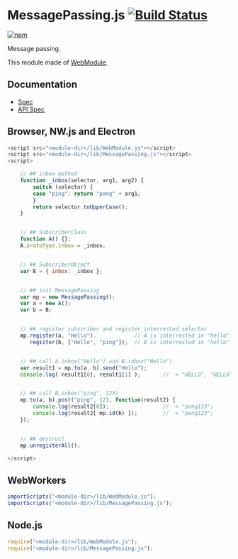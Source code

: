 # MessagePassing.js [![Build Status](https://travis-ci.org/uupaa/MessagePassing.js.svg)](https://travis-ci.org/uupaa/MessagePassing.js)

[![npm](https://nodei.co/npm/uupaa.messagepassing.js.svg?downloads=true&stars=true)](https://nodei.co/npm/uupaa.messagepassing.js/)

Message passing.

This module made of [WebModule](https://github.com/uupaa/WebModule).

## Documentation
- [Spec](https://github.com/uupaa/MessagePassing.js/wiki/)
- [API Spec](https://github.com/uupaa/MessagePassing.js/wiki/MessagePassing)

## Browser, NW.js and Electron

```js
<script src="<module-dir>/lib/WebModule.js"></script>
<script src="<module-dir>/lib/MessagePassing.js"></script>
<script>

    // ## inbox method
    function _inbox(selector, arg1, arg2) {
        switch (selector) {
        case "ping": return "pong" + arg1;
        }
        return selector.toUpperCase();
    }


    // ## SubscriberClass
    function A() {};
    A.prototype.inbox = _inbox;


    // ## SubscriberObject
    var B = { inbox: _inbox };


    // ## init MessagePassing
    var mp = new MessagePassing();
    var a = new A();
    var b = B;


    // ## regsiter subscriber and register interrested selector
    mp.register(a, "Hello").            // A is interrested in "hello"
       register(b, ["Hello", "ping"]);  // B is interrested in "hello" and "ping"


    // ## call A.inbox("Hello") and B.inbox("Hello")
    var result1 = mp.to(a, b).send("Hello");
    console.log( result1[0], result1[1] );       // -> "HELLO", "HELLO"


    // ## call B.inbox("ping", 123)
    mp.to(a, b).post("ping", 123, function(result2) {
        console.log(result2[0]);                 // -> "pong123";
        console.log(result2[ mp.id(b) ]);        // -> "pong123";
    });


    // ## destruct
    mp.unregisterAll();

</script>
```

## WebWorkers

```js
importScripts("<module-dir>/lib/WebModule.js");
importScripts("<module-dir>/lib/MessagePassing.js");

```

## Node.js

```js
require("<module-dir>/lib/WebModule.js");
require("<module-dir>/lib/MessagePassing.js");

```

